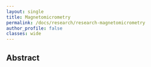 ```yaml
---
layout: single
title: Magnetomicrometry
permalink: /docs/research/research-magnetomicrometry
author_profile: false
classes: wide
---
```


## Abstract

<!-- A paragraph <br />

B paragrah <br />

![stack Overflow](http://lmsotfy.com/so.png) [//] # Test IMG
![test](/assets/images/test.jpg) [//] # Test IMG -->

<!-- ## Source Code
## Talks and Presentations
- [2020 BIOROB](https://www.youtube.com/watch?v=PPzxmgUo0nY)

## Publications
- [Nah, Moses C., et al. "Dynamic primitives facilitate manipulating a whip." 2020 8th IEEE RAS/EMBS International Conference for Biomedical Robotics and Biomechatronics (BioRob). IEEE, 2020.](https://ieeexplore.ieee.org/document/9224399)
- [Nah, Moses C. Dynamic primitives facilitate manipulating a whip. Master's Thesis. Massachusetts Institute of Technology, 2020.](https://dspace.mit.edu/handle/1721.1/127121)

## Related Works  -->